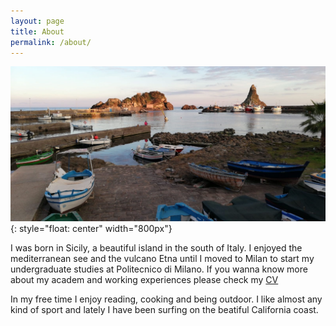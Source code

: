 ```yaml
---
layout: page
title: About
permalink: /about/
---
```

![](/images/pic/trezza.JPG){: style="float: center" width="800px"}

I was born in Sicily, a beautiful island in the south of Italy. 
I enjoyed the mediterranean see and the vulcano Etna until I moved to Milan to start my undergraduate studies at Politecnico di Milano. If you wanna know more about my academ and working experiences please check my [CV](https://github.com/urosolia/urosolia.github.io/raw/main/downloads/CV_10_19_2020.pdf)

In my free time I enjoy reading, cooking and being outdoor. I like almost any kind of sport and lately I have been surfing on the beatiful California coast.




[jekyll-organization]: https://github.com/jekyll

